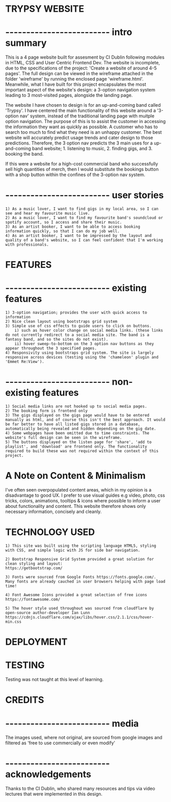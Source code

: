 # TRYPSY WEBSITE

# ------------------------- intro summary 
This is a 4 page website built for assesment by CI Dublin following modules in HTML, CSS and User Centric Frontend Dev. The website is incomplete, due to the specifications of the project: 'Create a website of around 4-5 pages'. The full design can be viewed in the wireframe attached in the folder 'wireframe' by running the enclosed page 'wireframe.html'. Meanwhile, what I have built for this project encapsulates the most important aspect of the website's design: a 3-option navigation system leading to 3 most-visited pages, alongside the landing page. 

The website I have chosen to design is for an up-and-coming band called 'Trypsy'. I have centered the main functionality of this website around a '3-option nav' system, instead of the traditional landing page with muitple option navigation. The purpose of this is to assist the customer in accessing the information they want as quickly as possible. A customer who has to search too much to find what they need is an unhappy customer. The best website will accurately predict usage trends and cater design to those predictions. Therefore, the 3 option nav predicts the 3 main uses for a up-and-coming band website; 1. listening to music, 2. finding gigs, and 3. booking the band. 

If this were a website for a high-cost commercial band who successfully sell high quantities of merch, then I would substitute the bookings button with a shop button within the confines of the 3-option nav system. 

# ------------------------- user stories 
    1) As a music lover, I want to find gigs in my local area, so I can see and hear my favourite music live.
    2) As a music lover, I want to find my favourite band's soundcloud or spotify account, so I access and share their music.
    3) As an artist booker, I want to be able to access booking information quickly, so that I can do my job well. 
    4) As an artist booker, I want to be impressed by the layout and quality of a band's website, so I can feel confident that I'm working with professionals.  

# FEATURES
# ------------------------- existing features
    1) 3-option navigation; provides the user with quick access to information 
    2) Nice clean layout using bootstraps grid system
    3) Simple use of css effects to guide users to click on buttons. 
        i) such as hover color change on social media links. (these links do not currently redirect to a social media site. The band is a fantasy band, and so the sites do not exist). 
        ii) hover sweep-to-bottom on the 3 option nav buttons as they appear throughout the 3 specified pages.
    4) Responsivity using bootstraps grid system. The site is largely responsive across devices (testing using the 'chameleon' plugin and 'Emmet Re:View').

# ------------------------- non-existing features
    1) Social media links are not hooked up to social media pages. 
    2) The booking form is frontend only
    3) The gigs displayed on the gigs page would have to be entered manually as html, and of course this isn't the best approach. It would be far better to have all listed gigs stored in a database, automatically being revealed and hidden depending on the gig date. 
    4) Some webpages have been omitted due to time constraints. The website's full design can be seen in the wireframe. 
    5) The buttons displayed on the listen page for 'share', 'add to playlist', and 'download' are frontend only. The functionality required to build these was not required within the context of this project. 
    
# A Note on Content & Minimalism
 I've often seen overpopulated content areas, which in my opinion is a disadvantage to good UX. I prefer  to use visual guides e.g video, photo, css tricks, colors, animations, tooltips & icons where possible to inform a user about functionality and content. This website therefore shows only necessary information, concisely and cleanly. 

# TECHNOLOGY USED
    1) This site was built using the scripting language HTML5, styling with CSS, and simple logic with JS for side bar navigation. 
    
    2) Bootstrap Responsive Grid System provided a great solution for clean styling and layout: 
    https://getbootstrap.com/
    
    3) Fonts were sourced from Google Fonts https://fonts.google.com/. Many fonts are already cauched in user browsers helping with page load time!
    
    4) Font Awesome Icons provided a great selection of free icons https://fontawesome.com/
    
    5) The hover style used throughout was sourced from cloudflare by open-source author-developer Ian Lunn
    https://cdnjs.cloudflare.com/ajax/libs/hover.css/2.1.1/css/hover-min.css

# DEPLOYMENT

# TESTING
Testing was not taught at this level of learning. 

# CREDITS 
# ------------------------- media
The images used, where not original, are sourced from google images and filtered as 'free to use commercially or even modify'

# ------------------------- acknowledgements 
Thanks to the CI Dublin, who shared many resources and tips via video lectures that were implemented in this design. 